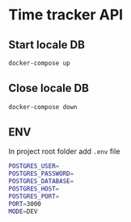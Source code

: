 # Time tracker API

## Start locale DB

```sh
docker-compose up
```

## Close locale DB

```sh
docker-compose down
```

## ENV

In project root folder add `.env` file

```sh
POSTGRES_USER=
POSTGRES_PASSWORD=
POSTGRES_DATABASE=
POSTGRES_HOST=
POSTGRES_PORT=
PORT=3000
MODE=DEV
```
